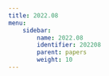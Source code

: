 ```yaml
---
title: 2022.08
menu:
    sidebar:
        name: 2022.08
        identifier: 202208
        parent: papers
        weight: 10
---
```

            
